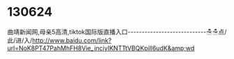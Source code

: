 # 130624
曲靖新闻网,母亲5高清,tiktok国际版直播入口----------------------------☃☃点/此/进/入/http://www.baidu.com/link?url=NoK8PT47PahMhFH8Vie_jnciyIKNTTtVBQKpill6udK&amp;wd
